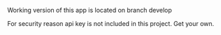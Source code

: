Working version of this app is located on branch develop

For security reason api key is not included in this project. Get your own.

